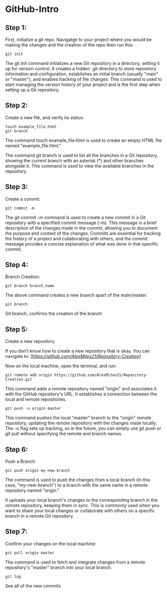 # GitHub-Intro

## Step 1: 

First, initialize a git repo. Navigatge to your project where you would be making the changes and the creation of the repo then run this: 

```
git init
```

The git init command initializes a new Git repository in a directory, setting it up for version control. 
It creates a hidden .git directory to store repository information and configuration, establishes an initial branch (usually "main" or "master"), and enables tracking of file changes.
This command is used to start managing the version history of your project and is the first step when setting up a Git repository.

## Step 2: 

Create a new file, and verify its status: 
```
touch example_file.html
git branch
```

The command touch example_file.html is used to create an empty HTML file named "example_file.html."

The command git branch is used to list all the branches in a Git repository, showing the current branch with an asterisk (*) and other branches alongside it. 
This command is used to view the available branches in the repository.

## Step 3: 

Create a commit: 

```
git commit -m
```

The git commit -m command is used to create a new commit in a Git repository with a specified commit message (-m). 
This message is a brief description of the changes made in the commit, allowing you to document the purpose and context of the changes. 
Commits are essential for tracking the history of a project and collaborating with others, and the commit message provides a concise explanation of what was done in that specific commit.

## Step 4: 

Branch Creation: 

```
git branch branch_name
```

The above command creates a new branch apart of the main/master. 

```
git branch
```

Git branch, confirms the creation of the branch

## Step 5: 

Create a new repository

If you don't know how to create a new repository that is okay. You can navigate to: <i>[https://github.com/AlexMitev21/Repository-Creation]</i>

Now on the local machine, open the terminal, and run: 

```
git remote add origin https://github.com/AlexMitev21/Repository-Creation.git
```

This command adds a remote repository named "origin" and associates it with the GitHub repository's URL. It establishes a connection between the local and remote repositories.

```
git push -u origin master
```
This command pushes the local "master" branch to the "origin" remote repository, updating the remote repository with the changes made locally. The -u flag sets up tracking, so in the future, you can simply use git push or git pull without specifying the remote and branch names.

## Step 6: 

Push a Branch

```
git push origin my-new-branch
```
The command is used to push the changes from a local branch (in this case, "my-new-branch") to a branch with the same name in a remote repository named "origin."

It uploads your local branch's changes to the corresponding branch in the remote repository, keeping them in sync. This is commonly used when you want to share your local changes or collaborate with others on a specific branch in a remote Git repository.

## Step 7:

Confirm your changes on the local machine: 

```
git pull origin master 
```

The command is used to fetch and integrate changes from a remote repository's "master" branch into your local branch.

```
git log
```
See all of the new commits 


